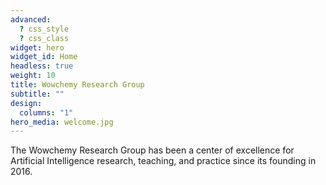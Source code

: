 ```yaml
---
advanced:
  ? css_style
  ? css_class
widget: hero
widget_id: Home
headless: true
weight: 10
title: Wowchemy Research Group
subtitle: ""
design:
  columns: "1"
hero_media: welcome.jpg
---
```


The Wowchemy Research Group has been a center of excellence for Artificial Intelligence research, teaching, and practice since its founding in 2016.
